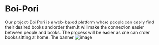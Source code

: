 # Boi-Pori
Our project-Boi Pori is a web-based platform where people can easily find their desired books and order them.It will make the connection easier between people and books. The process will be easier as one can order books sitting at home.
The banner
![image](https://user-images.githubusercontent.com/70017061/145942521-24d6b141-86bb-44eb-95b8-50ba52100f1c.png)

